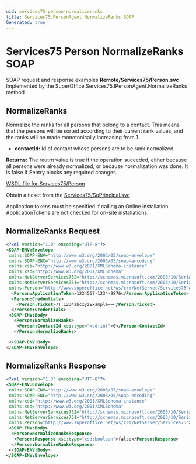 ```yaml
---
uid: services75-person-normalizeranks
title: Services75.PersonAgent.NormalizeRanks SOAP
Generated: true
---
```


# Services75 Person NormalizeRanks SOAP

SOAP request and response examples **Remote/Services75/Person.svc**
Implemented by the <see cref="M:SuperOffice.Services75.IPersonAgent.NormalizeRanks">SuperOffice.Services75.IPersonAgent.NormalizeRanks</see> method.

## NormalizeRanks

Nomralize the ranks for all persons that belong to a contact. This means that the persons will be sorted according to their current rank values, and the ranks will be made monotonically increasing from 1.

* **contactId:** Id of contact whose persons are to be rank normalized

**Returns:** The reutrn value is true if the operation suceeded, either because all persons were already normalized, or because normalization was done. It is false if Sentry blocks any required changes.


[WSDL file for Services75/Person](../Services75-Person.md)

Obtain a ticket from the [Services75/SoPrincipal.svc](../SoPrincipal/SoPrincipal.md)

Application tokens must be specified if calling an Online installation. ApplicationTokens are not checked for on-site installations.

## NormalizeRanks Request

```xml
<?xml version="1.0" encoding="UTF-8"?>
<SOAP-ENV:Envelope
 xmlns:SOAP-ENV="http://www.w3.org/2003/05/soap-envelope"
 xmlns:SOAP-ENC="http://www.w3.org/2003/05/soap-encoding"
 xmlns:xsi="http://www.w3.org/2001/XMLSchema-instance"
 xmlns:xsd="http://www.w3.org/2001/XMLSchema"
 xmlns:NetServerServices752="http://schemas.microsoft.com/2003/10/Serialization/Arrays"
 xmlns:NetServerServices751="http://schemas.microsoft.com/2003/10/Serialization/"
 xmlns:Person="http://www.superoffice.net/ws/crm/NetServer/Services75">
  <Person:ApplicationToken>1234567-1234-9876</Person:ApplicationToken>
  <Person:Credentials>
    <Person:Ticket>7T:1234abcxyzExample==</Person:Ticket>
  </Person:Credentials>
 <SOAP-ENV:Body>
   <Person:NormalizeRanks>
    <Person:ContactId xsi:type="xsd:int">0</Person:ContactId>
   </Person:NormalizeRanks>

 </SOAP-ENV:Body>
</SOAP-ENV:Envelope>

```


## NormalizeRanks Response

```xml
<?xml version="1.0" encoding="UTF-8"?>
<SOAP-ENV:Envelope
 xmlns:SOAP-ENV="http://www.w3.org/2003/05/soap-envelope"
 xmlns:SOAP-ENC="http://www.w3.org/2003/05/soap-encoding"
 xmlns:xsi="http://www.w3.org/2001/XMLSchema-instance"
 xmlns:xsd="http://www.w3.org/2001/XMLSchema"
 xmlns:NetServerServices752="http://schemas.microsoft.com/2003/10/Serialization/Arrays"
 xmlns:NetServerServices751="http://schemas.microsoft.com/2003/10/Serialization/"
 xmlns:Person="http://www.superoffice.net/ws/crm/NetServer/Services75">
 <SOAP-ENV:Body>
  <Person:NormalizeRanksResponse>
   <Person:Response xsi:type="xsd:boolean">false</Person:Response>
  </Person:NormalizeRanksResponse>
 </SOAP-ENV:Body>
</SOAP-ENV:Envelope>

```


